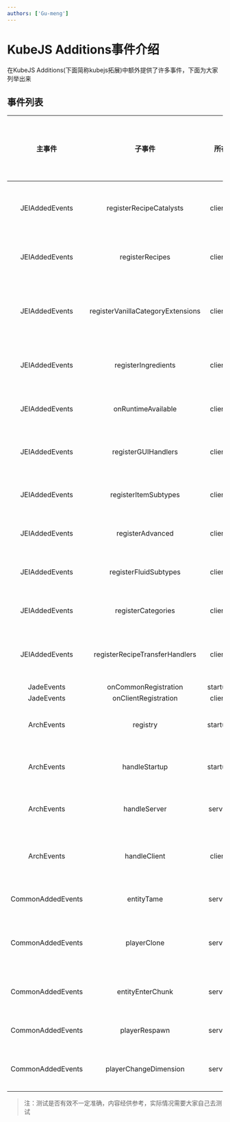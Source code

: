 ```yaml
---
authors: ['Gu-meng']
---
```

# KubeJS Additions事件介绍
在KubeJS Additions(下面简称kubejs拓展)中额外提供了许多事件，下面为大家列举出来
## 事件列表
|      主事件       |              子事件               |   所在文件夹    |         用处          | 示例  | 测试是否有效 |
| :---------------: | :-------------------------------: | :-------------: | :-------------------: | :---: | :----------: |
|  JEIAddedEvents   |      registerRecipeCatalysts      | client_scripts  |  注册jei配方种类事件  |   ~   |      ~       |
|  JEIAddedEvents   |          registerRecipes          | client_scripts  |    注册jei配方事件    |   ~   |      ~       |
|  JEIAddedEvents   | registerVanillaCategoryExtensions | client_scripts  | 注册原版种类扩展事件? |   ~   |      ~       |
|  JEIAddedEvents   |        registerIngredients        | client_scripts  |     注册材料事件?     |   ~   |      ~       |
|  JEIAddedEvents   |        onRuntimeAvailable         | client_scripts  |     可用于运行时?     |   ~   |      ~       |
|  JEIAddedEvents   |        registerGUIHandlers        | client_scripts  |    注册GUI处理事件    |   ~   |      ~       |
|  JEIAddedEvents   |       registerItemSubtypes        | client_scripts  |    注册物品子类型     |   ~   |      ~       |
|  JEIAddedEvents   |         registerAdvanced          | client_scripts  |       高级注册?       |   ~   |      ~       |
|  JEIAddedEvents   |       registerFluidSubtypes       | client_scripts  |    注册流体子类型     |   ~   |      ~       |
|  JEIAddedEvents   |        registerCategories         | client_scripts  |       注册种类?       |   ~   |      ~       |
|  JEIAddedEvents   |  registerRecipeTransferHandlers   | client_scripts  |   注册配方传输处理?   |   ~   |      ~       |
|    JadeEvents     |       onCommonRegistration        | startup_scripts |           ~           |   ~   |      ~       |
|    JadeEvents     |       onClientRegistration        | client_scripts  |           ~           |   ~   |      ~       |
|    ArchEvents     |             registry              | startup_scripts |    Arch的注册事件     |   ~   |      ~       |
|    ArchEvents     |           handleStartup           | startup_scripts |   Arch的启动端事件    |   ~   |      ~       |
|    ArchEvents     |           handleServer            | server_scripts  |   Arch的服务端事件    |   ~   |      ~       |
|    ArchEvents     |           handleClient            | client_scripts  |  Arch的客户端端事件   |   ~   |      ~       |
| CommonAddedEvents |            entityTame             | server_scripts  |     驯服实体事件      |   ~   |      √       |
| CommonAddedEvents |            playerClone            | server_scripts  |  玩家使生物繁殖事件   |   ~   |      X       |
| CommonAddedEvents |         entityEnterChunk          | server_scripts  |   实体进去区块事件    |   ~   |      X       |
| CommonAddedEvents |           playerRespawn           | server_scripts  |     玩家重生事件      |   ~   |      √       |
| CommonAddedEvents |       playerChangeDimension       | server_scripts  |   玩家维度改变事件    |   ~   |      √       |

> 注：测试是否有效不一定准确，内容经供参考，实际情况需要大家自己去测试